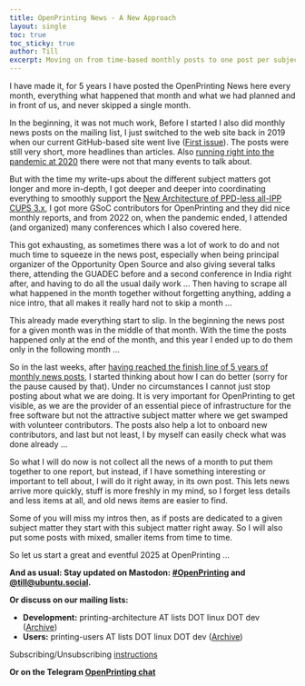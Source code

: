 ```yaml
---
title: OpenPrinting News - A New Approach
layout: single
toc: true
toc_sticky: true
author: Till
excerpt: Moving on from time-based monthly posts to one post per subject matter
---
```


I have made it, for 5 years I have posted the OpenPrinting News here every month, everything what happened that month and what we had planned and in front of us, and never skipped a single month.

In the beginning, it was not much work, Before I started I also did monthly news posts on the mailing list, I just switched to the web site back in 2019 when our current GitHub-based site went live ([First issue](/OpenPrinting-News-October-2019/)). The posts were still very short, more headlines than articles. Also [running right into the pandemic at 2020](/OpenPrinting-News-March-2020/) there were not that many events to talk about.

But with the time my write-ups about the different subject matters got longer and more in-depth, I got deeper and deeper into coordinating everything to smoothly support the [New Architecture of PPD-less all-IPP CUPS 3.x](/current/#the-new-architecture-for-printing-and-scanning), I got more GSoC contributors for OpenPrinting and they did nice monthly reports, and from 2022 on, when the pandemic ended, I attended (and organized) many conferences which I also covered here.

This got exhausting, as sometimes there was a lot of work to do and not much time to squeeze in the news post, especially when being principal organizer of the Opportunity Open Source and also giving several talks there, attending the GUADEC before and a second conference in India right after, and having to do all the usual daily work ... Then having to scrape all what happened in the month together without forgetting anything, adding a nice intro, that all makes it really hard not to skip a month ...

This already made everything start to slip. In the beginning the news post for a given month was in the middle of that month. With the time the posts happened only at the end of the month, and this year I ended up to do them only in the following month ...

So in the last weeks, after [having reached the finish line of 5 years of monthly news posts](/OpenPrinting-News-October-2024/), I started thinking about how I can do better (sorry for the pause caused by that). Under no circumstances I cannot just stop posting about what we are doing. It is very important for OpenPrinting to get visible, as we are the provider of an essential piece of infrastructure for the free software but not the attractive subject matter where we get swamped with volunteer contributors. The posts also help a lot to onboard new contributors, and last but not least, I by myself can easily check what was done already ...

So what I will do now is not collect all the news of a month to put them together to one report, but instead, if I have something interesting or important to tell about, I will do it right away, in its own post. This lets news arrive more quickly, stuff is more freshly in my mind, so I forget less details and less items at all, and old news items are easier to find.

Some of you will miss my intros then, as if posts are dedicated to a given subject matter they start with this subject matter right away. So I will also put some posts with mixed, smaller items from time to time.

So let us start a great and eventful 2025 at OpenPrinting ...


**And as usual: Stay updated on Mastodon: [#OpenPrinting](https://ubuntu.social/tags/OpenPrinting) and [@till@ubuntu.social](https://ubuntu.social/@till).**

**Or discuss on our mailing lists:**
- **Development:** printing-architecture AT lists DOT linux DOT dev ([Archive](https://lore.kernel.org/printing-architecture/))
- **Users:** printing-users AT lists DOT linux DOT dev ([Archive](https://lore.kernel.org/printing-users/))

Subscribing/Unsubscribing [instructions](https://subspace.kernel.org/subscribing.html)

**Or on the Telegram [OpenPrinting chat](https://t.me/+RizBbjXz4uU2ZWM1)**

